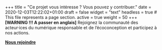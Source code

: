 +++
title = "Ce projet vous intéresse ? Vous pouvez y contribuer."
date = 2020-12-03T12:22:02+01:00
draft = false
widget = "text"
headless = true  # This file represents a page section.
active = true
weight = 50
+++
**[WARNING !!! A passer en anglais]**
Rejoignez la communauté des acteur·ices du numérique responsable et de l’écoconception et participez à nos actions.

[**Nous rejoindre**](/fr/joinus)
